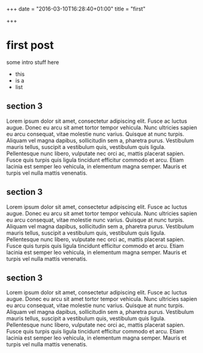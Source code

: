 +++
date = "2016-03-10T16:28:40+01:00"
title = "first"

+++

# first post
some intro stuff here

- this
- is a
- list

## section 3

Lorem ipsum dolor sit amet, consectetur adipiscing elit. Fusce ac luctus augue.
Donec eu arcu sit amet tortor tempor vehicula. Nunc ultricies sapien eu arcu
consequat, vitae molestie nunc varius. Quisque at nunc turpis. Aliquam vel
magna dapibus, sollicitudin sem a, pharetra purus. Vestibulum mauris tellus,
suscipit a vestibulum quis, vestibulum quis ligula. Pellentesque nunc libero,
vulputate nec orci ac, mattis placerat sapien. Fusce quis turpis quis ligula
tincidunt efficitur commodo et arcu. Etiam lacinia est semper leo vehicula, in
elementum magna semper. Mauris et turpis vel nulla mattis venenatis.

## section 3

Lorem ipsum dolor sit amet, consectetur adipiscing elit. Fusce ac luctus augue.
Donec eu arcu sit amet tortor tempor vehicula. Nunc ultricies sapien eu arcu
consequat, vitae molestie nunc varius. Quisque at nunc turpis. Aliquam vel
magna dapibus, sollicitudin sem a, pharetra purus. Vestibulum mauris tellus,
suscipit a vestibulum quis, vestibulum quis ligula. Pellentesque nunc libero,
vulputate nec orci ac, mattis placerat sapien. Fusce quis turpis quis ligula
tincidunt efficitur commodo et arcu. Etiam lacinia est semper leo vehicula, in
elementum magna semper. Mauris et turpis vel nulla mattis venenatis.

## section 3

Lorem ipsum dolor sit amet, consectetur adipiscing elit. Fusce ac luctus augue.
Donec eu arcu sit amet tortor tempor vehicula. Nunc ultricies sapien eu arcu
consequat, vitae molestie nunc varius. Quisque at nunc turpis. Aliquam vel
magna dapibus, sollicitudin sem a, pharetra purus. Vestibulum mauris tellus,
suscipit a vestibulum quis, vestibulum quis ligula. Pellentesque nunc libero,
vulputate nec orci ac, mattis placerat sapien. Fusce quis turpis quis ligula
tincidunt efficitur commodo et arcu. Etiam lacinia est semper leo vehicula, in
elementum magna semper. Mauris et turpis vel nulla mattis venenatis.
